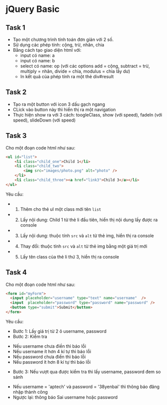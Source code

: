 # jQuery Basic

## Task 1

- Tạo một chương trình tính toán đơn giản với 2 số.
- Sử dụng các phép tính: cộng, trừ, nhân, chia
- Bằng cách tạo giao diện html với:
  - input có name: a
  - input có name: b
  - select có name: op (với các options add = cộng, subtract = trừ, multiply = nhân, divide = chia, modulus = chia lấy dư)
  - In  kết quả của phép tính ra một thẻ div#result

## Task 2 

- Tạo ra một button với icon 3 dấu gạch ngang
- CLick vào button này thì hiển thị ra một navigation
- Thực hiện show ra với 3 cách: toogleClass, show (với speed), fadeIn (với speed), slideDown (với speed)


## Task 3

Cho một đoạn code html như sau:

```html
<ul id="list">
    <li class="child_one">Child 1</li>
    <li class="child_two">
        <img src="images/photo.png" alt="photo" />
    </li>
    <li class="child_three"><a href="link3">Child 3</a></li>
</ul>
```

Yêu cầu:

* 1. Thêm cho thẻ ul một class mới tên `list`
* 2. Lấy nội dung: Child 1 từ thẻ li đầu tiên, hiển thị nội dung lấy được ra console
* 3. Lấy nội dung: thuộc tính `src` và `alt` từ thẻ img, hiển thị ra console
* 4. Thay đổi: thuộc tính `src` và `alt` từ thẻ img bằng một giá trị mới
* 5. Lấy tên class của thẻ li thứ 3, hiển thị ra console


## Task 4

Cho một đoạn code html như sau:

```html
<form id="myForm">
  <input placeholder="username" type="text" name="username"  />
  <input  placeholder="password" type="password" name="password" />
  <button type="submit">Submit</button>
</form>
```

Yêu cầu: 

* Bước 1: Lấy giá trị từ 2 ô username, password
* Bước 2: Kiểm tra 
- Nếu username chưa điền thì báo lỗi
- Nếu username ít hơn 4 kí tự thì báo lỗi
- Nếu password chưa điền thì báo lỗi
- Nếu password ít hơn 8 kí tự thì báo lỗi

* Bước 3: Nếu vượt qua được kiểm tra thì lấy username, password đem so sánh

- Nếu username = 'aptech' và password = '38yenbai' thì thông báo đăng nhập thành công
- Ngược lại: thông báo Sai username hoặc password

